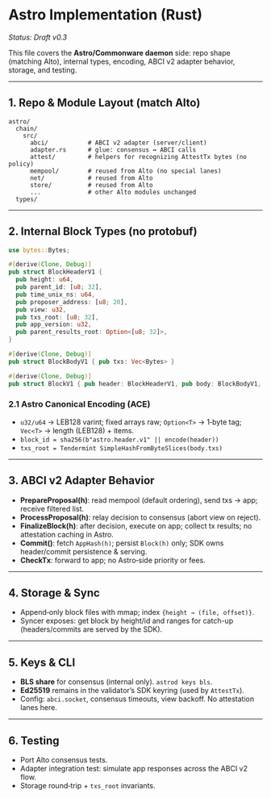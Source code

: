 # Astro Implementation (Rust)

*Status: Draft v0.3*

This file covers the **Astro/Commonware daemon** side: repo shape (matching Alto), internal types, encoding, ABCI v2 adapter behavior, storage, and testing.

---

## 1. Repo & Module Layout (match Alto)

```
astro/
  chain/
    src/
      abci/           # ABCI v2 adapter (server/client)
      adapter.rs      # glue: consensus ↔ ABCI calls
      attest/         # helpers for recognizing AttestTx bytes (no policy)
      mempool/        # reused from Alto (no special lanes)
      net/            # reused from Alto
      store/          # reused from Alto
      ...             # other Alto modules unchanged
  types/
```

---

## 2. Internal Block Types (no protobuf)

```rust
use bytes::Bytes;

#[derive(Clone, Debug)]
pub struct BlockHeaderV1 {
  pub height: u64,
  pub parent_id: [u8; 32],
  pub time_unix_ns: u64,
  pub proposer_address: [u8; 20],
  pub view: u32,
  pub txs_root: [u8; 32],
  pub app_version: u32,
  pub parent_results_root: Option<[u8; 32]>,
}

#[derive(Clone, Debug)]
pub struct BlockBodyV1 { pub txs: Vec<Bytes> }

#[derive(Clone, Debug)]
pub struct BlockV1 { pub header: BlockHeaderV1, pub body: BlockBodyV1, pub qc: Option<Bytes> }
```

### 2.1 Astro Canonical Encoding (ACE)

* `u32/u64` → LEB128 varint; fixed arrays raw; `Option<T>` → 1‑byte tag; `Vec<T>` → length (LEB128) + items.
* `block_id = sha256(b"astro.header.v1" || encode(header))`
* `txs_root = Tendermint SimpleHashFromByteSlices(body.txs)`

---

## 3. ABCI v2 Adapter Behavior

* **PrepareProposal(h)**: read mempool (default ordering), send txs → app; receive filtered list.
* **ProcessProposal(h)**: relay decision to consensus (abort view on reject).
* **FinalizeBlock(h)**: after decision, execute on app; collect tx results; no attestation caching in Astro.
* **Commit()**: fetch `AppHash(h)`; persist `Block(h)` only; SDK owns header/commit persistence & serving.
* **CheckTx**: forward to app; no Astro‑side priority or fees.

---

## 4. Storage & Sync

* Append‑only block files with mmap; index `{height → (file, offset)}`.
* Syncer exposes: get block by height/id and ranges for catch-up (headers/commits are served by the SDK).

---

## 5. Keys & CLI

* **BLS share** for consensus (internal only). `astrod keys bls`.
* **Ed25519** remains in the validator’s SDK keyring (used by `AttestTx`).
* Config: `abci.socket`, consensus timeouts, view backoff. No attestation lanes here.

---

## 6. Testing

* Port Alto consensus tests.
* Adapter integration test: simulate app responses across the ABCI v2 flow.
* Storage round‑trip + `txs_root` invariants.
